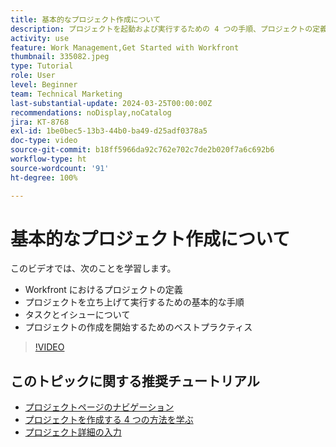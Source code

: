 ```yaml
---
title: 基本的なプロジェクト作成について
description: プロジェクトを起動および実行するための 4 つの手順、プロジェクトの定義、およびプロジェクトを作成する 3 つの最も一般的な方法について説明します。
activity: use
feature: Work Management,Get Started with Workfront
thumbnail: 335082.jpeg
type: Tutorial
role: User
level: Beginner
team: Technical Marketing
last-substantial-update: 2024-03-25T00:00:00Z
recommendations: noDisplay,noCatalog
jira: KT-8768
exl-id: 1be0bec5-13b3-44b0-ba49-d25adf0378a5
doc-type: video
source-git-commit: b18ff5966da92c762e702c7de2b020f7a6c692b6
workflow-type: ht
source-wordcount: '91'
ht-degree: 100%

---
```


# 基本的なプロジェクト作成について

このビデオでは、次のことを学習します。

* Workfront におけるプロジェクトの定義
* プロジェクトを立ち上げて実行するための基本的な手順
* タスクとイシューについて
* プロジェクトの作成を開始するためのベストプラクティス

>[!VIDEO](https://video.tv.adobe.com/v/335082/?quality=12&learn=on)

## このトピックに関する推奨チュートリアル

* [プロジェクトページのナビゲーション](/help/manage-work/projects/navigate-the-project-page.md)
* [プロジェクトを作成する 4 つの方法を学ぶ](/help/manage-work/projects/understand-other-ways-to-create-projects.md)
* [プロジェクト詳細の入力](/help/manage-work/projects/fill-in-the-project-details.md)

